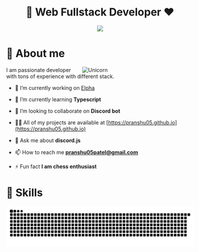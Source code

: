 <h1 align="center"> 👋 Web Fullstack Developer ❤️ </h1>

<p align="center">
  <a href="https://github.com/fairyland0926"><img src="https://readme-typing-svg.herokuapp.com/?lines=Web%20Developer;Software+Development+Student;Active+Learner/Researcher;Love+to+learn+new+stuffs..&font=Pacifico&center=true&width=650&height=120&color=58a6ff&vCenter=true&size=45%22"></a>
</p>

# 💫 About me

<img align="right" width=300px alt="Unicorn" src="https://media.giphy.com/media/3ohs4BSacFKI7A717y/giphy.gif" />

I am passionate developer with tons of experience with different stack.

- 🔭 I’m currently working on [Elpha](https://github.com/pranshu05/elpha)

- 🌱 I’m currently learning **Typescript**

- 👯 I’m looking to collaborate on **Discord bot**

- 👨‍💻 All of my projects are available at [https://pranshu05.github.io](https://pranshu05.github.io)

- 💬 Ask me about **discord.js**

- 📫 How to reach me **pranshu05patel@gmail.com**

- ⚡ Fun fact **I am chess enthusiast**


# 🚀 Skills

<p align = "center">
	<img src = "https://github.com/7oSkaaa/7oSkaaa/blob/output/github-contribution-grid-snake.svg?" alt = "Snake Game"/>
</p>
